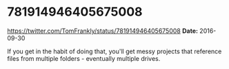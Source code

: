 # 781914946405675008
https://twitter.com/TomFrankly/status/781914946405675008
**Date:** 2016-09-30

If you get in the habit of doing that, you'll get messy projects that reference files from multiple folders - eventually multiple drives.
